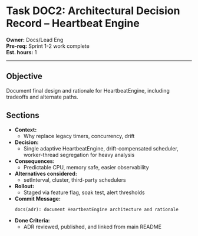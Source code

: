 # Task DOC2: Architectural Decision Record – Heartbeat Engine

**Owner:** Docs/Lead Eng  
**Pre-req:** Sprint 1-2 work complete  
**Est. hours:** 1

---

## Objective

Document final design and rationale for HeartbeatEngine, including tradeoffs and alternate paths.

## Sections

- **Context:**  
  - Why replace legacy timers, concurrency, drift
- **Decision:**  
  - Single adaptive HeartbeatEngine, drift-compensated scheduler, worker-thread segregation for heavy analysis
- **Consequences:**  
  - Predictable CPU, memory safe, easier observability
- **Alternatives considered:**  
  - setInterval, cluster, third-party schedulers
- **Rollout:**  
  - Staged via feature flag, soak test, alert thresholds
- **Commit Message:**  
  ```
  docs(adr): document HeartbeatEngine architecture and rationale
  ```
- **Done Criteria:**
  - ADR reviewed, published, and linked from main README